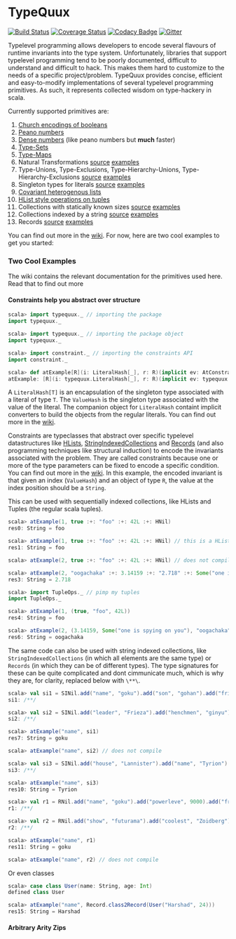 # TypeQuux

[![Build Status](https://travis-ci.org/harshad-deo/typequux.svg?branch=master)](https://travis-ci.org/harshad-deo/typequux)
[![Coverage Status](https://coveralls.io/repos/github/harshad-deo/typequux/badge.svg?branch=master)](https://coveralls.io/github/harshad-deo/typequux?branch=master)
[![Codacy Badge](https://api.codacy.com/project/badge/Grade/a73e78adc99949b29a3ea55f0ee92a41)](https://www.codacy.com/app/subterranean-hominid/typequux?utm_source=github.com&amp;utm_medium=referral&amp;utm_content=harshad-deo/typequux&amp;utm_campaign=Badge_Grade)
[![Gitter](https://badges.gitter.im/harshad-deo/typequux.svg)](https://gitter.im/harshad-deo/typequux?utm_source=badge&utm_medium=badge&utm_campaign=pr-badge)

Typelevel programming allows developers to encode several flavours of runtime invariants into the type system. Unfortunately, 
libraries that support typelevel programming tend to be poorly documented, difficult to understand and difficult to hack. This makes
them hard to customize to the needs of a specific project/problem. TypeQuux provides concise, efficient and easy-to-modify 
implementations of several typelevel programming primitives. As such, it represents collected wisdom on type-hackery in scala. 

Currently supported primitives are:

1. [Church encodings of booleans](https://github.com/harshad-deo/typequux/wiki/Usage-of-Church-Booleans)
2. [Peano numbers](https://github.com/harshad-deo/typequux/wiki/Usage-of-Peano-Numbers)
3. [Dense numbers](https://github.com/harshad-deo/typequux/wiki/Usage-of-Dense-Numbers) (like peano numbers but **much** faster)
4. [Type-Sets](https://github.com/harshad-deo/typequux/wiki/Usage-of-Type-Sets)
5. [Type-Maps](https://github.com/harshad-deo/typequux/wiki/Usage-of-Type-Maps)
6. Natural Transformations [source](https://github.com/harshad-deo/typequux/blob/master/src/main/scala/typequux/Transform.scala) [examples](https://github.com/harshad-deo/typequux/blob/master/src/test/scala/typequux/TransformSpec.scala)
7. Type-Unions, Type-Exclusions, Type-Hierarchy-Unions, Type-Hierarchy-Exclusions [source](https://github.com/harshad-deo/typequux/blob/master/src/main/scala/typequux/Contained.scala) [examples](https://github.com/harshad-deo/typequux/blob/master/src/test/scala/typequux/ContainedSpec.scala)
8. Singleton types for literals [source](https://github.com/harshad-deo/typequux/blob/master/src/main/scala/typequux/LiteralHash.scala) [examples](https://github.com/harshad-deo/typequux/blob/master/src/test/scala/typequux/LiteralHashSpec.scala)
9. [Covariant heterogenous lists](https://github.com/harshad-deo/typequux/wiki/Usage-of-HLists)
10. [HList style operations on tuples](https://github.com/harshad-deo/typequux/wiki/Usage-of-Tuple-Ops)
11. Collections with statically known sizes [source](https://github.com/harshad-deo/typequux/blob/master/src/main/scala/typequux/SizedVector.scala) [examples](https://github.com/harshad-deo/typequux/blob/master/src/test/scala/typequux/SizedVectorSpec.scala)
12. Collections indexed by a string [source](https://github.com/harshad-deo/typequux/blob/master/src/main/scala/typequux/StringIndexedCollection.scala) [examples](https://github.com/harshad-deo/typequux/blob/master/src/test/scala/typequux/StringIndexedCollectonSpec.scala)
13. Records [source](https://github.com/harshad-deo/typequux/blob/master/src/main/scala/typequux/Record.scala) [examples](https://github.com/harshad-deo/typequux/blob/master/src/test/scala/typequux/RecordSpec.scala)

You can find out more in the [wiki](https://github.com/harshad-deo/typequux/wiki). For now, here are two cool examples to get you started:

### Two Cool Examples

The wiki contains the relevant documentation for the primitives used here. Read that to find out more

#### Constraints help you abstract over structure

```scala
scala> import typequux._ // importing the package
import typequux._

scala> import typequux._ // importing the package object
import typequux._

scala> import constraint._ // importing the constraints API
import constraint._

scala> def atExample[R](i: LiteralHash[_], r: R)(implicit ev: AtConstraint[i.ValueHash, R, String]): String = ev(r)
atExample: [R](i: typequux.LiteralHash[_], r: R)(implicit ev: typequux.constraint.AtConstraint[i.ValueHash,R,String])String
```

A `LiteralHash[T]` is an encapsulation of the singleton type associated with a literal of type `T`. The `ValueHash` is the 
singleton type associated with the value of the literal. The companion object for `LiteralHash` containt implicit converters
to build the objects from the regular literals. You can find out more in the [wiki](https://github.com/harshad-deo/typequux/wiki/Usage-of-Singleton-Types-for-Literals).

Constraints are typeclasses that abstract over specific typelevel datastructures like [HLists](https://github.com/harshad-deo/typequux/wiki/Usage-of-HLists), [StringIndexedCollections](https://github.com/harshad-deo/typequux/wiki/String-Indexed-Collection-Usage) and [Records](https://github.com/harshad-deo/typequux/wiki/Record-usage) (and also programming techniques like structural induction) to encode the invariants associated with the problem. They are called constraints because one or more of the type parameters can be fixed to encode a specific condition. You can find out more in the [wiki](https://github.com/harshad-deo/typequux/wiki/Understanding-Constraints). In this example, the encoded invariant is that given an index (`ValueHash`) and an object of type `R`, the value at the 
index position should be a `String`. 

This can be used with sequentially indexed collections, like HLists and Tuples (the regular scala tuples).

```scala
scala> atExample(1, true :+: "foo" :+: 42L :+: HNil)
res0: String = foo

scala> atExample(1, true :+: "foo" :+: 42L :+: HNil) // this is a HList
res1: String = foo

scala> atExample(2, true :+: "foo" :+: 42L :+: HNil) // does not compile

scala> atExample(2, "oogachaka" :+: 3.14159 :+: "2.718" :+: Some("one is spying on you") :+: HNil)
res3: String = 2.718

scala> import TupleOps._ // pimp my tuples
import TupleOps._

scala> atExample(1, (true, "foo", 42L))
res4: String = foo

scala> atExample(2, (3.14159, Some("one is spying on you"), "oogachaka", 42L, List(1, 2,3)))
res6: String = oogachaka
```

The same code can also be used with string indexed collections, like `StringIndexedCollections` (in which all elements are the same type)
or `Records` (in which they can be of different types). The type signatures for these can be quite complicated and dont cimmunicate much, 
which is why they are, for clarity, replaced below with `\**\`. 

```scala
scala> val si1 = SINil.add("name", "goku").add("son", "gohan").add("friend", "krillin") // String Indexed Collection
si1: /**/

scala> val si2 = SINil.add("leader", "Frieza").add("henchmen", "ginyu").add("father", "king cold")
si2: /**/

scala> atExample("name", si1)
res7: String = goku

scala> atExample("name", si2) // does not compile

scala> val si3 = SINil.add("house", "Lannister").add("name", "Tyrion").add("aka", "The Imp")
si3: /**/

scala> atExample("name", si3)
res10: String = Tyrion

scala> val r1 = RNil.add("name", "goku").add("powerleve", 9000).add("friends", List("krillin", "yamcha")) // Record
r1: /**/

scala> val r2 = RNil.add("show", "futurama").add("coolest", "Zoidberg")
r2: /**/

scala> atExample("name", r1)
res11: String = goku

scala> atExample("name", r2) // does not compile
```

Or even classes
```scala
scala> case class User(name: String, age: Int)
defined class User

scala> atExample("name", Record.class2Record(User("Harshad", 24)))
res15: String = Harshad
```


#### Arbitrary Arity Zips